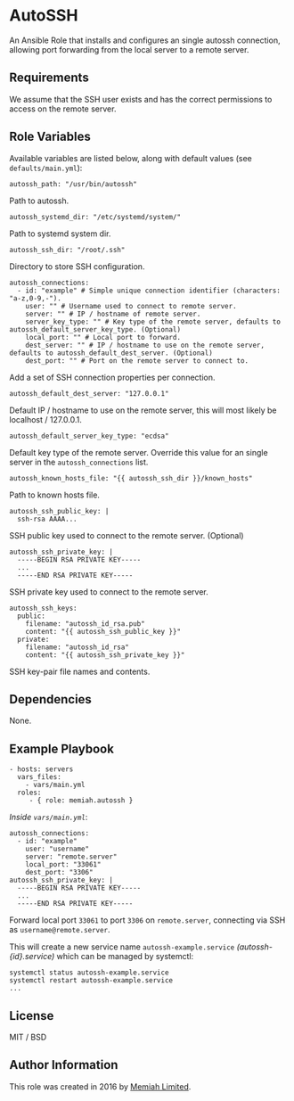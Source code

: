 AutoSSH
=======

An Ansible Role that installs and configures an single autossh connection, 
allowing port forwarding from the local server to a remote server.

Requirements
------------

We assume that the SSH user exists and has the correct permissions to 
access on the remote server.

Role Variables
--------------

Available variables are listed below, along with default values (see 
`defaults/main.yml`):

    autossh_path: "/usr/bin/autossh"

Path to autossh.

    autossh_systemd_dir: "/etc/systemd/system/"

Path to systemd system dir.
    
    autossh_ssh_dir: "/root/.ssh"
    
Directory to store SSH configuration.

    autossh_connections:
      - id: "example" # Simple unique connection identifier (characters: "a-z,0-9,-").
        user: "" # Username used to connect to remote server.
        server: "" # IP / hostname of remote server.
        server_key_type: "" # Key type of the remote server, defaults to autossh_default_server_key_type. (Optional)
        local_port: "" # Local port to forward.
        dest_server: "" # IP / hostname to use on the remote server, defaults to autossh_default_dest_server. (Optional)
        dest_port: "" # Port on the remote server to connect to.
   
Add a set of SSH connection properties per connection.
   
    autossh_default_dest_server: "127.0.0.1"

Default IP / hostname to use on the remote server, this will most likely be localhost / 127.0.0.1.
    
    autossh_default_server_key_type: "ecdsa"
    
Default key type of the remote server. Override this value for an single server in the `autossh_connections` list. 
    
    autossh_known_hosts_file: "{{ autossh_ssh_dir }}/known_hosts"

Path to known hosts file.
    
    autossh_ssh_public_key: |
      ssh-rsa AAAA...

SSH public key used to connect to the remote server. (Optional)
    
    autossh_ssh_private_key: |
      -----BEGIN RSA PRIVATE KEY-----
      ...
      -----END RSA PRIVATE KEY-----
 
SSH private key used to connect to the remote server.
    
    autossh_ssh_keys:
      public:
        filename: "autossh_id_rsa.pub"
        content: "{{ autossh_ssh_public_key }}"
      private:
        filename: "autossh_id_rsa"
        content: "{{ autossh_ssh_private_key }}"

SSH key-pair file names and contents.

Dependencies
------------

None.

Example Playbook
----------------

    - hosts: servers
      vars_files:
        - vars/main.yml
      roles:
         - { role: memiah.autossh }

*Inside `vars/main.yml`*:

    autossh_connections:
      - id: "example"
        user: "username"
        server: "remote.server"
        local_port: "33061"
        dest_port: "3306"
    autossh_ssh_private_key: |
      -----BEGIN RSA PRIVATE KEY-----
      ...
      -----END RSA PRIVATE KEY-----

Forward local port `33061` to port `3306` on `remote.server`, connecting
via SSH as `username@remote.server`.

This will create a new service name `autossh-example.service` 
*(autossh-{id}.service)* which can be managed by systemctl:

    systemctl status autossh-example.service
    systemctl restart autossh-example.service
    ...

License
-------

MIT / BSD

Author Information
------------------

This role was created in 2016 by [Memiah Limited](https://github.com/memiah).
